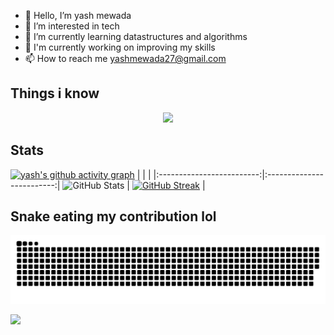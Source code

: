 - 👋 Hello, I’m yash mewada
- 👀 I’m interested in tech
- 🌱 I’m currently learning datastructures and algorithms
- 🔭 I'm currently working on improving my skills
- 📫 How to reach me yashmewada27@gmail.com

<!---
yash-mewada/yash-mewada is a ✨ special ✨ repository because its `README.md` (this file) appears on your GitHub profile.
You can click the Preview link to take a look at your changes.
--->
## Things i know
<p align="center">
  <a href="https://skillicons.dev">
    <img src="https://skillicons.dev/icons?i=ae,bash,c,cpp,css,discord,eclipse,figma,git,github,java,javascript,linux,mysql,py,vim,vscode,ps,pr,xd,powershell,twitter,mongodb,ai&perline=12" />
  </a>
</p>

## Stats
[![yash's github activity graph](https://activity-graph.herokuapp.com/graph?username=yash-mewada&theme=chartreuse-dark)](https://github.com/ashutosh00710/github-readme-activity-graph)
|      |      |
|:-------------------------:|:-------------------------:|
![GitHub Stats](https://github-readme-stats.vercel.app/api?username=yash-mewada&theme=chartreuse-dark) | [![GitHub Streak](https://streak-stats.demolab.com?user=yash-mewada&theme=chartreuse-dark&date_format=j%2Fn%5B%2FY%5D)](https://git.io/streak-stats) |

## Snake eating my contribution lol
![snake gif](https://github.com/yash-mewada/yash-mewada/blob/output/github-contribution-grid-snake.svg)

![](https://komarev.com/ghpvc/?username=your-github-yash-mewada&color=brightgreen)
